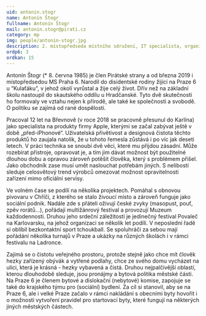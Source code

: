```yaml
---
uid: antonin.stogr
name: Antonín Štogr
fullname: Antonín Štogr
mail: antonin.stogr@pirati.cz
category: mp
img: people/antonin-stogr.jpg
description: 2. místopředseda místního sdružení, IT specialista, organizátor kulturních akcí
ordp6: 3
ordkan: 15
---
```

Antonín Štogr (* 8. června 1985) je člen Pirátské strany a od března 2019 i místopředsedou MS Praha 6. Narodil do disidentské rodiny žijící na Praze 6 u “Kulaťáku”, v jehož okolí vyrůstal a žije celý život. Dřív než na základní školu nastoupil do skautského oddílu u Hradčanské. Tyto dvě skutečnosti ho formovaly ve vztahu nejen k přírodě, ale také ke společnosti a svobodě. O politiku se zajímá od rané dospělosti.

Pracoval 12 let na Břevnově (v roce 2018 se pracovně přesunul do Karlína) jako specialista na produkty firmy Apple, kterými se začal zabývat ještě v době „před-iPhonové“. Uživatelská přívětivost a designová čistota těchto produktů ho zaujala natolik, že u tohoto řemesla zůstává i po víc jak deseti letech. V práci technika se snoubí dvě věci, které mu přijdou zásadní. Může rozebírat přístroje, opravovat je, a tím jim dávat možnost být použitelné dlouhou dobu a opravou zároveň potěšit člověka, který s problémem přišel. Jako obchodník zase musí umět naslouchat potřebám jiných. S nelibostí sleduje celosvětový trend výrobců omezovat možnost opravitelnosti zařízení mimo oficiální servisy.

Ve volném čase se podílí na několika projektech. Pomáhal s obnovou pivovaru v Chříči, z kterého se stalo živoucí místo a zároveň funguje jako sociální podnik. Nadále zde s přáteli oživují české zvyky (masopust, pouť, zpěv rorátů…), pořádají multižánrový festival a provozují Muzeum každodennosti. Druhou jeho srdeční záležitostí je jedinečný festival Povaleč na Karlovarsku, na jehož organizaci se několik let podílí. V neposlední řadě si oblíbil bezkontaktní sport tchoukball. Se spoluhráči za sebou mají pořádání několika turnajů v Praze a ukázky na různých školách i v rámci festivalu na Ladronce.

Zajímá se o čistotu veřejného prostoru, protože stejně jako chce mít člověk hezky zařízený obývák a vytřené podlahy, chce ze svého domu vycházet na ulici, která je krásná - hezky vybavená a čistá. Druhou nejpalčivější oblastí, kterou dlouhodobě sleduje, jsou pronájmy a bytová politika městské části. Na Praze 6 je členem bytové a dislokační (nebytové) komise, zapojuje se také do krajského týmu pro (sociální) bydlení. Za cíl si stanovil, aby se na Praze 6, ale i velké Praze začalo v rámci nakládání s obecními byty hovořit i o možnosti vytvoření pravidel pro startovací byty, které fungují na některých jiných městských částech.
